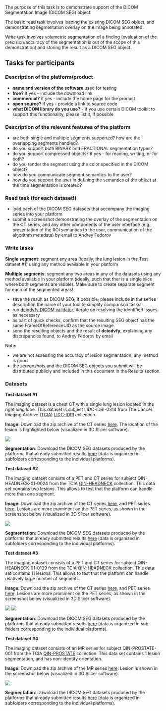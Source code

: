 The purpose of this task is to demonstrate support of the DICOM Segmentation Image (DICOM SEG) object.

The basic read task involves loading the existing DICOM SEG object, and demonstrating segmentation overlay on the image being annotated.

Write task involves volumetric segmentation of a finding (evaluation of the precision/accuracy of the segmentation is out of the scope of this demonstration) and storing the result as a DICOM SEG object.

## Tasks for participants

### Description of the platform/product

* **name and version of the software** used for testing
* **free?** if yes - include the download link
* **commercial?** if yes - include the home page for the product
* **open source?** if yes - provide a link to source code
* **what DICOM library do you use?** - if you use certain DICOM toolkit to support this functionality, please list it, if possible

### Description of the relevant features of the platform

 * are both single and multiple segments supported? how are the overlapping segments handled?
 * do you support both BINARY and FRACTIONAL segmentation types?
 * do you support compressed objects? if yes - for reading, writing, or for both?
 * do you render the segment using the color specified in the DICOM object?
 * how do you communicate segment semantics to the user?
 * how do you support the user in defining the semantics of the object at the time segmentation is created?

### Read task \(for each dataset!\)

* load each of the DICOM SEG datasets that accompany the imaging series into your platform
* submit a screenshot demonstrating the overlay of the segmentation on the CT series, and any other components of the user interface \(e.g., presentation of the ROI semantics to the user, communication of the algorithm metadata\) by email to Andrey Fedorov

### Write tasks

**Single segment**: segment any area \(ideally, the lung lesion in the Test dataset \#1\) using any method available in your platform

**Multiple segments**: segment any two areas in any of the datasets using any method available in your platform \(ideally, such that ther is a single slice where both segments are visible\). Make sure to create separate segment for each of the segmented areas!

* save the result as DICOM SEG; if possible, please include in the series description the name of your tool to simplify comparison tasks!
* run [dciodvfy DICOM validator](http://www.dclunie.com/dicom3tools/dciodvfy.html); iterate on resolving the identified issues as necessary
* as part of quick checks, confirm that the resulting SEG object has the same FrameOfReferenceUID as the source image
* send the resulting objects and the result of **dciodvfy**, explaining any discrepancies found, to Andrey Fedorov by email

Note:

* we are not assessing the accuracy of lesion segmentation, any method is  good
* the screenshots and the DICOM SEG objects you submit will be distributed publicly and included in this document in the Results section.

### Datasets

**Test dataset #1**

The imaging dataset is a chest CT with a single lung lesion located in the right lung lobe. This dataset is subject LIDC-IDRI-0314 from The Cancer Imaging Archive \([TCIA](http://www.cancerimagingarchive.net/)\) [LIDC-IDRI](https://wiki.cancerimagingarchive.net/display/Public/LIDC-IDRI) collection.

**Image**: Download the zip archive of the CT series [here](http://slicer.kitware.com/midas3/download/item/245513/LIDC-IDRI-0314-CT.zip). The location of the lesion is highlighted below \(visualized in 3D Slicer software\).

<img src="../../images/LIDC-IDRI-0314_screenshot.png">

**Segmentation**: Download the DICOM SEG datasets produced by the platforms that already submitted results [here](http://slicer.kitware.com/midas3/folder/3774) \(data is organized in subfolders corresponding to the individual platforms\).

**Test dataset #2**

The imaging dataset consists of a PET and CT series for subject QIN-HEADNECK-01-0024 from the TCIA [QIN-HEADNECK](https://wiki.cancerimagingarchive.net/display/Public/QIN-HEADNECK) collection. This data set contains two lesions. This allows to test that the platform can handle more than one segment.

**Image**: Download the zip archive of the CT series [here](http://slicer.kitware.com/midas3/download/item/245508/QIN-HEADNECK-01-0024-CT.zip), and PET series [here](http://slicer.kitware.com/midas3/download/item/245509/QIN-HEADNECK-01-0024-PET.zip). Lesions are more prominent on the PET series, as shown in the screenshot below \(visualized in 3D Slicer software\).

<img src="../../images/QIN-HEADNECK-01-0024_screenshot.png">

**Segmentation**: Download the DICOM SEG datasets produced by the platforms that already submitted results [here](http://slicer.kitware.com/midas3/folder/3786) \(data is organized in subfolders corresponding to the individual platforms\).

**Test dataset #3**

The imaging dataset consists of a PET and CT series for subject QIN-HEADNECK-01-0139 from the TCIA [QIN-HEADNECK](https://wiki.cancerimagingarchive.net/display/Public/QIN-HEADNECK) collection. This data set contains 11 lesions. This allows to test that the platform can handle relatively large number of segments.

**Image**: Download the zip archive of the CT series [here](http://slicer.kitware.com/midas3/download/item/257233/QIN-HEADNECK-01-0139-CT.zip), and PET series [here](http://slicer.kitware.com/midas3/download/item/257234/QIN-HEADNECK-01-0139-PET.zip). Lesions are more prominent on the PET series, as shown in the screenshot below \(visualized in 3D Slicer software\).

<img src="../../images/QIN-HEADNECK-01-0139_screenshot1.png">
<img src="../../images/QIN-HEADNECK-01-0139_screenshot2.png">

**Segmentation**: Download the DICOM SEG datasets produced by the platforms that already submitted results [here](http://slicer.kitware.com/midas3/folder/3858) (data is organized in sub-folders corresponding to the individual platforms).

**Test dataset #4**

The imaging dataset consists of an MR series for subject QIN-PROSTATE-001 from the TCIA [QIN-PROSTATE](https://wiki.cancerimagingarchive.net/display/Public/QIN+PROSTATE) collection. This data set contains 1 lesion segmentation, and has non-identity orientation.

**Image**: Download the zip archive of the MR series [here](http://slicer.kitware.com/midas3/download/item/257242/701-ADCb500.zip). Lesion is shown in the screenshot below \(visualized in 3D Slicer software\).

<img src="../../images/QIN-PROSTATE-001_seg_screenshot.png">

**Segmentation**: Download the DICOM SEG datasets produced by the platforms that already submitted results [here](http://slicer.kitware.com/midas3/folder/3888) (data is organized in subfolders corresponding to the individual platforms).
